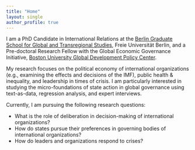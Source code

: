 ```yaml
---
title: "Home"
layout: single
author_profile: true
---
```


I am a PhD Candidate in International Relations at the [Berlin Graduate School for Global and Transregional Studies](https://www.scripts-berlin.eu/), Freie Universität Berlin, and a Pre-doctoral Research Fellow with the Global Economic Governance Initiative, [Boston University Global Development Policy Center](https://www.bu.edu/gdp/profile/timon-forster/).

My research focuses on the political economy of international organizations (e.g., examining the effects and decisions of the IMF), public health & inequality, and leadership in times of crisis. I am particularly interested in studying the micro-foundations of state action in global governance using text-as-data, regression analysis, and expert interviews.

Currently, I am pursuing the following research questions:

* What is the role of deliberation in decision-making of international organizations?
* How do states pursue their preferences in governing bodies of international organizations?
* How do leaders and organizations respond to crises?
